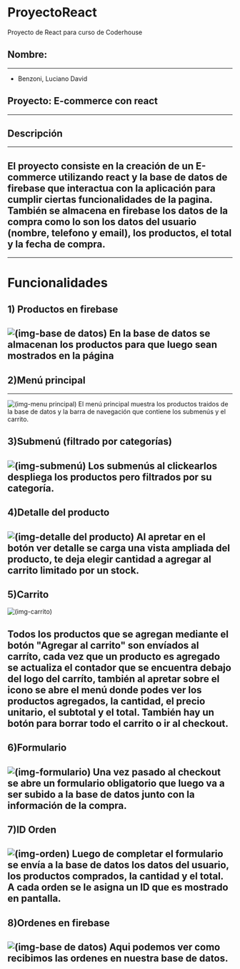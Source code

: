 # ProyectoReact
Proyecto de React para curso de Coderhouse


## Nombre:
---
* Benzoni, Luciano David
## Proyecto: E-commerce con react
---
## Descripción
---
El proyecto consiste en la creación de un E-commerce utilizando react y la base de datos de firebase que interactua con la aplicación para cumplir ciertas funcionalidades de la pagina. También se almacena en firebase los datos de la compra como lo son los datos del usuario (nombre, telefono y email), los productos, el total y la fecha de compra.
---
---

# Funcionalidades
## 1) Productos en firebase
![(img-base de datos)](img/base_producto.png)
En la base de datos se almacenan los productos para que luego sean mostrados en la página
---
## 2)Menú principal
---
![(img-menu principal)](img/inicio.png)
El menú principal muestra los productos traidos de la base de datos y la barra de navegación que contiene los submenús y el carrito.

## 3)Submenú (filtrado por categorías)
![(img-submenú)](img/submenu.png)
Los submenús al clickearlos despliega los productos pero filtrados por su categoría.
---
## 4)Detalle del producto
![(img-detalle del producto)](img/detalle.png)
Al apretar en el botón ver detalle se carga una vista ampliada del producto, te deja elegir cantidad a agregar al carrito limitado por un stock.
---
## 5)Carrito
![(img-carrito)](img/Carrito.png)

Todos los productos que se agregan mediante el botón "Agregar al carrito" son envíados al carríto,
cada vez que un producto es agregado se actualiza el contador que se encuentra debajo del logo del carríto, también al apretar sobre el icono se abre el menú donde podes ver los productos agregados, la cantidad, el precio unitario, el subtotal y el total. También hay un botón para borrar todo el carrito o ir al checkout.
---
## 6)Formulario
![(img-formulario)](img/Formulario.png)
Una vez pasado al checkout se abre un formulario obligatorio que luego va a ser subido a la base de datos junto con la información de la compra.
---
## 7)ID Orden
![(img-orden)](img/orden.png)
Luego de completar el formulario se envía a la base de datos los datos del usuario, los productos comprados, la cantidad y el total. A cada orden se le asigna un ID que es mostrado en pantalla.
---
## 8)Ordenes en firebase
![(img-base de datos)](img/base.png)
Aqui podemos ver como recibimos las ordenes en nuestra base de datos.
---
